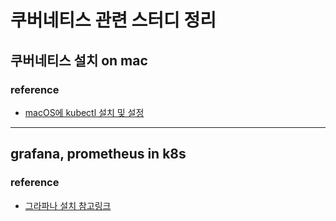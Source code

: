 # 쿠버네티스 관련 스터디 정리
## 쿠버네티스 설치 on mac
### reference
- [macOS에 kubectl 설치 및 설정](https://kubernetes.io/ko/docs/tasks/tools/install-kubectl-macos/) 

---

## grafana, prometheus in k8s
### reference
- [그라파나 설치 참고링크](https://velog.io/@pingping95/Kubernetes-Prometheus-Grafana-%EB%AA%A8%EB%8B%88%ED%84%B0%EB%A7%81-%EC%84%A4%EC%B9%98-KVM)
